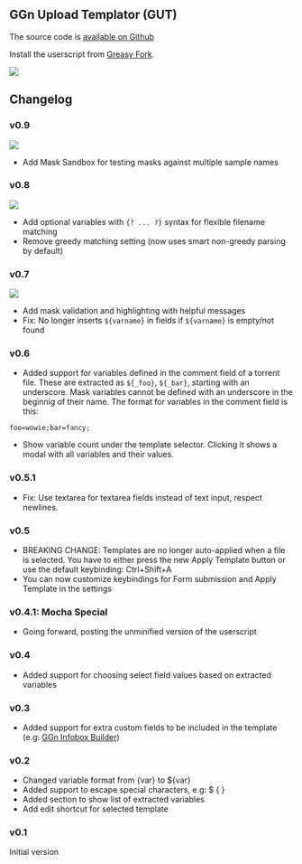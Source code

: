 ## GGn Upload Templator (GUT)

The source code is [available on Github](https://github.com/lvldesigner/userscripts/tree/main/ggn-upload-templator)

Install the userscript from [Greasy Fork](https://greasyfork.org/en/scripts/550898-ggn-upload-templator).

![](https://files.catbox.moe/d55y7g.png)

## Changelog

### v0.9

![](https://files.catbox.moe/g4mclk.png)

- Add Mask Sandbox for testing masks against multiple sample names

### v0.8

![](https://files.catbox.moe/7xkrsw.png)

- Add optional variables with `{? ... ?}` syntax for flexible filename matching
- Remove greedy matching setting (now uses smart non-greedy parsing by default)

### v0.7

![](https://files.catbox.moe/snd92p.png)

- Add mask validation and highlighting with helpful messages
- Fix: No longer inserts `${varname}` in fields if `${varname}` is empty/not found

### v0.6
- Added support for variables defined in the comment field of a torrent file. These are extracted as `${_foo}`, `${_bar}`, starting with an underscore. Mask variables cannot be defined with an underscore in the beginnig of their name.
The format for variables in the comment field is this:

```
foo=wowie;bar=fancy;
```
- Show variable count under the template selector. Clicking it shows a modal with all variables and their values.

### v0.5.1
- Fix: Use textarea for textarea fields instead of text input, respect newlines.

### v0.5
- BREAKING CHANGE: Templates are no longer auto-applied when a file is selected. You have to either press the new Apply Template button or use the default keybinding: Ctrl+Shift+A
- You can now customize keybindings for Form submission and Apply Template in the settings

### v0.4.1: Mocha Special
- Going forward, posting the unminified version of the userscript

### v0.4
- Added support for choosing select field values based on extracted variables

### v0.3
- Added support for extra custom fields to be included in the template (e.g: [GGn Infobox Builder](https://greasyfork.org/en/scripts/543815-ggn-infobox-builder/))

### v0.2
- Changed variable format from {var} to ${var}
- Added support to escape special characters, e.g: \$ \{ \}
- Added section to show list of extracted variables
- Add edit shortcut for selected template

### v0.1
Initial version
